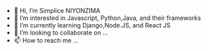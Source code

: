 - 👋 Hi, I’m Simplice NIYONZIMA
- 👀 I’m interested in Javascript, Python,Java, and their frameworks
- 🌱 I’m currently learning Django,Node.JS, and React JS
- 💞️ I’m looking to collaborate on ...
- 📫 How to reach me ...

<!---
Simplice24/Simplice24 is a ✨ special ✨ repository because its `README.md` (this file) appears on your GitHub profile.
You can click the Preview link to take a look at your changes.
--->
